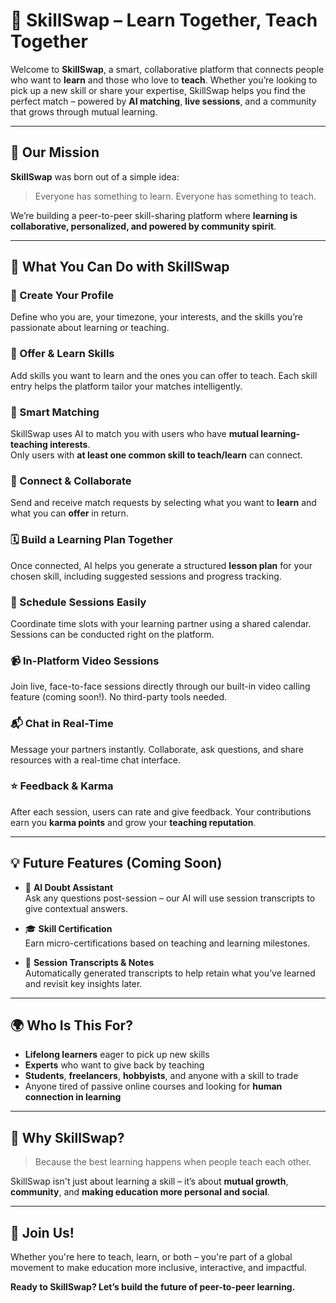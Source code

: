 # 🧠 SkillSwap – Learn Together, Teach Together

Welcome to **SkillSwap**, a smart, collaborative platform that connects people who want to **learn** and those who love to **teach**. Whether you’re looking to pick up a new skill or share your expertise, SkillSwap helps you find the perfect match – powered by **AI matching**, **live sessions**, and a community that grows through mutual learning.

---

## 🌟 Our Mission

**SkillSwap** was born out of a simple idea:  
> Everyone has something to learn. Everyone has something to teach.  

We’re building a peer-to-peer skill-sharing platform where **learning is collaborative, personalized, and powered by community spirit**.

---

## 🚀 What You Can Do with SkillSwap

### 👤 Create Your Profile  
Define who you are, your timezone, your interests, and the skills you’re passionate about learning or teaching.

### 🔄 Offer & Learn Skills  
Add skills you want to learn and the ones you can offer to teach. Each skill entry helps the platform tailor your matches intelligently.

### 🤝 Smart Matching  
SkillSwap uses AI to match you with users who have **mutual learning-teaching interests**.  
Only users with **at least one common skill to teach/learn** can connect.

### 📩 Connect & Collaborate  
Send and receive match requests by selecting what you want to **learn** and what you can **offer** in return.

### 🗓️ Build a Learning Plan Together  
Once connected, AI helps you generate a structured **lesson plan** for your chosen skill, including suggested sessions and progress tracking.

### 📅 Schedule Sessions Easily  
Coordinate time slots with your learning partner using a shared calendar. Sessions can be conducted right on the platform.

### 📹 In-Platform Video Sessions  
Join live, face-to-face sessions directly through our built-in video calling feature (coming soon!). No third-party tools needed.

### 📬 Chat in Real-Time  
Message your partners instantly. Collaborate, ask questions, and share resources with a real-time chat interface.

### ⭐ Feedback & Karma  
After each session, users can rate and give feedback. Your contributions earn you **karma points** and grow your **teaching reputation**.

---

## 💡 Future Features (Coming Soon)

- 🧠 **AI Doubt Assistant**  
  Ask any questions post-session – our AI will use session transcripts to give contextual answers.

- 🎓 **Skill Certification**  
  Earn micro-certifications based on teaching and learning milestones.

- 📜 **Session Transcripts & Notes**  
  Automatically generated transcripts to help retain what you’ve learned and revisit key insights later.

---

## 🌍 Who Is This For?

- **Lifelong learners** eager to pick up new skills  
- **Experts** who want to give back by teaching  
- **Students**, **freelancers**, **hobbyists**, and anyone with a skill to trade  
- Anyone tired of passive online courses and looking for **human connection in learning**

---

## 💬 Why SkillSwap?

> Because the best learning happens when people teach each other.  

SkillSwap isn't just about learning a skill – it’s about **mutual growth**, **community**, and **making education more personal and social**.

---

## 📣 Join Us!

Whether you're here to teach, learn, or both – you're part of a global movement to make education more inclusive, interactive, and impactful.

**Ready to SkillSwap? Let’s build the future of peer-to-peer learning.**
